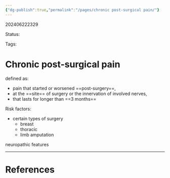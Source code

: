 ```yaml
---
{"dg-publish":true,"permalink":"/pages/chronic post-surgical pain/"}
---
```



202406222329

Status: 

Tags: 

# Chronic post-surgical pain
defined as:
- pain that started or worsened ==post-surgery==, 
- at the ==site== of surgery or the innervation of involved nerves, 
- that lasts for longer than ==3 months==

Risk factors:
- certain types of surgery
	- breast
	- thoracic
	- limb amputation

neuropathic features





___
# References